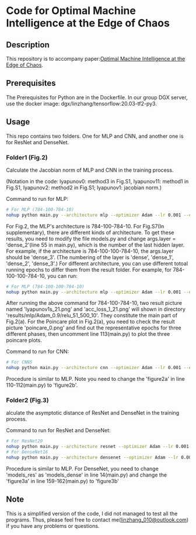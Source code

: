 # Code for Optimal Machine Intelligence at the Edge of Chaos

## Description

This repository is to accompany paper:[Optimal Machine Intelligence at the Edge of Chaos](https://arxiv.org/abs/1909.05176).

## Prerequisites

The Prerequisites for Python are in the Dockerfile. In our group DGX server, use the docker image: dgx/linzhang/tensorflow:20.03-tf2-py3.

## Usage

This repo contains two folders. One for MLP and CNN, and another one is for ResNet and DenseNet.

### Folder1 (Fig.2)

Calculate the Jacobian norm of MLP and CNN in the training process.

(Notation in the code: lyapunov0: method3 in Fig.S1, lyapunov11: method1 in Fig.S1, lyapunov2: method2 in Fig.S1; lyapunov1: jacobian norm.)

Command to run for MLP:

```bash
# For MLP (784-100-784-10)
nohup python main.py --architecture mlp --optimizer Adam --lr 0.001 --epochs 51 --num-iterations 500 --num-repeats 10 &> out/mlp/adam_51_500_10.out &
```

For Fig.2, the MLP's architecture is 784-100-784-10. For Fig.S7(In supplementary), there are different kinds of architecture. To get these results, you need to modify the file models.py and change args.layer = 'dense_2'(line 55 in main.py), which is the number of the last hidden layer. For example, if the architecture is 784-100-100-784-10, the args.layer should be 'dense_3'. (The numbering of the layer is 'dense', 'dense_1', 'dense_2', 'dense_3'.) For different architecture, you can use different totoal running epochs to differ them from the result folder. For example, for 784-100-100-784-10, you can run:

```bash
# For MLP (784-100-100-784-10)
nohup python main.py --architecture mlp --optimizer Adam --lr 0.001 --epochs 52 --num-iterations 500 --num-repeats 10 &> out/mlp/adam_52_500_10.out &
```

After running the above command for 784-100-784-10, two result picture named 'lyapunov1s_21.png' and 'acc_loss_1_21.png' will shown in directory 'results/mlp/Adam_0.9/relu_51_500_10'. They constitute the main part of Fig.2(a). For the Poincare plot in Fig.2(a), you need to check the result picture 'poincare_0.png' and find out the representative epochs for three different phases, then uncomment line 113(main.py) to plot the three poincare plots.

Command to run for CNN:

```bash
# For CNN5
nohup python main.py --architecture cnn --optimizer Adam --lr 0.001 --epochs 51 --num-iterations 500 --num-repeats 10 &> out/cnn/adam_51_500_10.out &
```

Procedure is similar to MLP. Note you need to change the 'figure2a' in line 110-112(main.py) to 'figure2b'.

### Folder2 (Fig.3)

alculate the asymptotic distance of ResNet and DenseNet in the training process.

Command to run for ResNet and DenseNet:

```bash
# For ResNet20
nohup python main.py --architecture resnet --optimizer Adam --lr 0.001 --epochs 1001 --num-iterations 500 --num-repeats 1 &> out/resnet/adam_resnet_1001_500_1.out &
# For DenseNet16
nohup python main.py --architecture densenet --optimizer Adam --lr 0.001 --epochs 201 --num-iterations 500 --num-repeats 1 &> out/densenet/adam_densenet_201_500_1.out &
```

Procedure is similar to MLP. For DenseNet, you need to change 'models_res' as 'models_dense' in line 14(main.py) and change the 'figure3a' in line 159-162(main.py) to 'figure3b'

## Note

This is a simplified version of the code, I did not managed to test all the programs. Thus, please feel free to contact me(linzhang_010@outlook.com) if you have any problems or questions.
